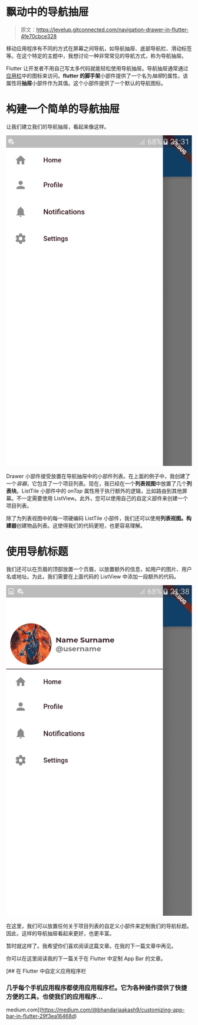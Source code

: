 # 飘动中的导航抽屉

> 原文：<https://levelup.gitconnected.com/navigation-drawer-in-flutter-4fe70cbce328>

移动应用程序有不同的方式在屏幕之间导航，如导航抽屉、底部导航栏、滑动标签等。在这个特定的主题中，我想讨论一种非常常见的导航方式，称为导航抽屉。

Flutter 让开发者不用自己写太多代码就能轻松使用导航抽屉。导航抽屉通常通过[应用栏](https://medium.com/@bhandariaakash9/customizing-app-bar-in-flutter-29f3ea16468d)中的图标来访问。**flutter 的脚手架**小部件提供了一个名为*抽屉*的属性，该属性将**抽屉**小部件作为其值。这个小部件提供了一个默认的导航图标。

# 构建一个简单的导航抽屉

让我们建立我们的导航抽屉，看起来像这样。

![](img/19486c6791e64eb7a4fe34f6c7b0b1a5.png)

Drawer 小部件接受放置在导航抽屉中的小部件列表。在上面的例子中，我创建了一个*容器*，它包含了一个项目列表。现在，我已经在一个**列表视图**中放置了几个**列表块**。ListTile 小部件中的 *onTap* 属性用于执行额外的逻辑，比如路由到其他屏幕。不一定需要使用 ListView。此外，您可以使用自己的自定义部件来创建一个项目列表。

除了为列表视图中的每一项硬编码 ListTile 小部件，我们还可以使用**列表视图。构建器**创建物品列表。这使得我们的代码更短，也更容易理解。

# 使用导航标题

我们还可以在页眉的顶部放置一个页眉，以放置额外的信息，如用户的图片、用户名或地址。为此，我们需要在上面代码的 ListView 中添加一段额外的代码。

![](img/3ff546e81b7b19536421401bda62226e.png)

在这里，我们可以放置任何关于项目列表的自定义小部件来定制我们的导航标题。因此，这样的导航抽屉看起来更好，也更丰富。

暂时就这样了。我希望你们喜欢阅读这篇文章。在我的下一篇文章中再见。

你可以在这里阅读我的下一篇关于在 Flutter 中定制 App Bar 的文章。

[](https://medium.com/@bhandariaakash9/customizing-app-bar-in-flutter-29f3ea16468d) [## 在 Flutter 中自定义应用程序栏

### 几乎每个手机应用程序都使用应用程序栏。它为各种操作提供了快捷方便的工具，也使我们的应用程序…

medium.com](https://medium.com/@bhandariaakash9/customizing-app-bar-in-flutter-29f3ea16468d)